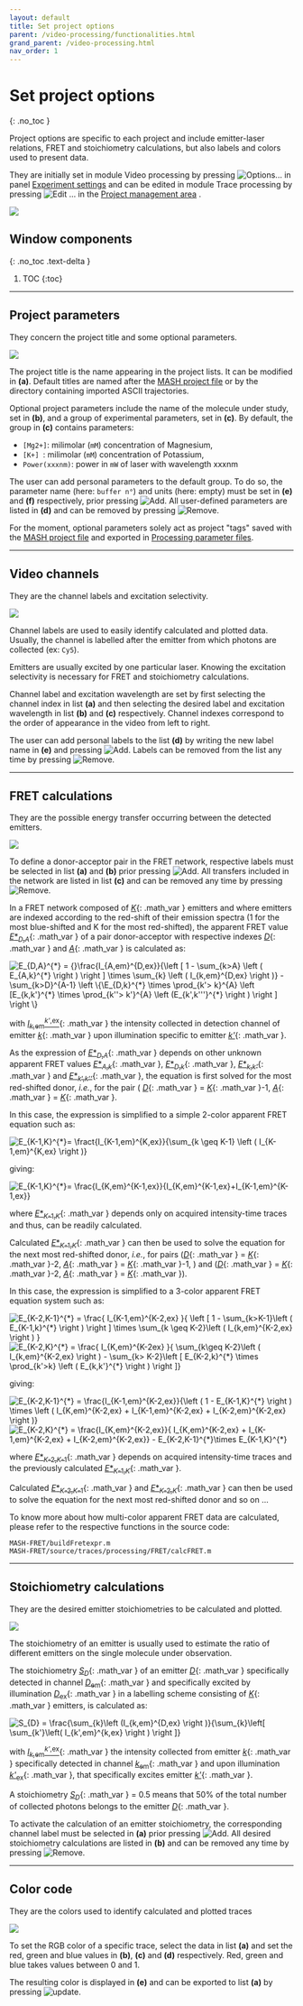 ```yaml
---
layout: default
title: Set project options
parent: /video-processing/functionalities.html
grand_parent: /video-processing.html
nav_order: 1
---
```


# Set project options
{: .no_toc }

Project options are specific to each project and include emitter-laser relations, FRET and stoichiometry calculations, but also labels and colors used to present data.

They are initially set in module Video processing by pressing 
![Options...](../../assets/images/gui/VP-but-options3p.png "Options...") in panel 
[Experiment settings](../panels/panel-experiment-settings.html) and can be edited in module Trace processing by pressing 
![Edit ...](../../assets/images/gui/TP-but-edit-3p.png "Edit ...") in the 
[Project management area](.././trace-processing/panels/area-project-management.html) .

<a href="../../assets/images/gui/VP-panel-expset-opt.png"><img src="../../assets/images/gui/VP-panel-expset-opt.png" style="max-width: 546px;"/></a>


## Window components
{: .no_toc .text-delta }

1. TOC
{:toc}

---

## Project parameters

They concern the project title and some optional parameters.

<a href="../../assets/images/gui/VP-panel-expset-opt-projprm.png"><img src="../../assets/images/gui/VP-panel-expset-opt-projprm.png" style="max-width: 250px;"/></a>

The project title is the name appearing in the project lists. 
It can be modified in **(a)**.
Default titles are named after the
[MASH project file](../../output-files/mash-mash-project.html) or by the directory containing imported ASCII trajectories.

Optional project parameters include the name of the molecule under study, set in **(b)**, and a group of experimental parameters, set in **(c)**.
By default, the group in **(c)** contains parameters:
* `[Mg2+]`: milimolar (`mM`) concentration of Magnesium,
* `[K+] `: milimolar (`mM`) concentration of Potassium,
* `Power(xxxnm)`: power in `mW` of laser with wavelength xxxnm

The user can add personal parameters to the default group.
To do so, the parameter name (here: `buffer n°`) and units (here: empty) must be set in **(e)** and **(f)** respectively, prior pressing 
![Add](../../assets/images/gui/VP-but-add.png "Add").
All user-defined parameters are listed in **(d)** and can be removed by pressing 
![Remove](../../assets/images/gui/VP-but-remove.png "Remove"). 

For the moment, optional parameters solely act as project "tags" saved with the 
[MASH project file](../../output-files/mash-mash-project.html) and exported in
[Processing parameter files](../../output-files/log-processing-parameters.html).


---

## Video channels

They are the channel labels and excitation selectivity.

<a href="../../assets/images/gui/VP-panel-expset-opt-channels.png"><img src="../../assets/images/gui/VP-panel-expset-opt-channels.png" style="max-width: 250px;"/></a>

Channel labels are used to easily identify calculated and plotted data. 
Usually, the channel is labelled after the emitter from which photons are collected (ex: `Cy5`).

Emitters are usually excited by one particular laser. 
Knowing the excitation selectivity is necessary for FRET and stoichiometry calculations.

Channel label and excitation wavelength are set by first selecting the channel index in list **(a)** and then selecting the desired label and excitation wavelength in list **(b)** and **(c)** respectively.
Channel indexes correspond to the order of appearance in the video from left to right.

The user can add personal labels to the list **(d)** by writing the new label name in **(e)** and pressing 
![Add](../../assets/images/gui/VP-but-add.png "Add"). 
Labels can be removed from the list any time by pressing 
![Remove](../../assets/images/gui/VP-but-remove.png "Remove").

---

## FRET calculations

They are the possible energy transfer occurring between the detected emitters.

<a href="../../assets/images/gui/VP-panel-expset-opt-fret.png"><img src="../../assets/images/gui/VP-panel-expset-opt-fret.png" style="max-width: 250px;"/></a>

To define a donor-acceptor pair in the FRET network, respective labels must be selected in list **(a)** and **(b)** prior pressing 
![Add](../../assets/images/gui/VP-but-add.png "Add").
All transfers included in the network are listed in list **(c)** and can be removed any time by pressing 
![Remove](../../assets/images/gui/VP-but-remove.png "Remove").

In a FRET network composed of 
[*K*](){: .math_var } emitters and where emitters are indexed according to the red-shift of their emission spectra (1 for the most blue-shifted and K for the most red-shifted), the apparent FRET value 
[*E*\*<sub>*D*,*A*</sub>](){: .math_var } of a pair donor-acceptor with respective indexes 
[*D*](){: .math_var } and 
[*A*](){: .math_var } is calculated as:

<img src="../../assets/images/equations/VP-eq-fret-calc-01.gif" alt="E_{D,A}^{*} = {}\frac{I_{A,em}^{D,ex}}{\left [ 1 - \sum_{k>A} \left ( E_{A,k}^{*}  \right ) \right ] \times \sum_{k} \left ( I_{k,em}^{D,ex}  \right )} - \sum_{k>D}^{A-1} \left \{\E_{D,k}^{*} \times \prod_{k'> k}^{A} \left [E_{k,k'}^{*} \times \prod_{k''> k'}^{A} \left (E_{k',k'''}^{*}  \right )  \right ]  \right \}">

<!--
{: .equation }
*E*\*<sub>*D*,*A*</sub> = *I*<sub>*A*</sub><sup>*D*</sup> / { [ 1 - &#931;<sub>*A*>*k*&#8805;*K*</sub>( *E*\*<sub>*A*,*k*</sub> ) ] &#215; &#931;<sub>*D*&#8805;*k*&#8805;*K*</sub>( *I*<sub>*k*</sub><sup>*D*</sup> ) }<br><br>
&#160;&#160;&#160;&#160;&#160;&#160;&#160;&#160;&#160;&#160;&#160;&#160;&#160;&#160;&#160;&#160;&#160;&#160;&#160;&#160;&#160;&#160;&#160;&#160;&#160;&#160;
            - &#931;<sub>*D*>*k*>*A*</sub>{ *E*\*<sub>*D*,*k*</sub> &#215; &#928;<sub>*k*>*k'*&#8805;*A*</sub>[ *E*\*<sub>*k*,*k'*</sub> &#215; &#928;<sub>*k'*>*k''*&#8805;*A*</sub>( *E*\*<sub>*k'*,*k''*</sub> ) ] }
-->

with 
[*I*<sub>*k*,em</sub><sup>*k'*,ex</sup>](){: .math_var } the intensity collected in detection channel of emitter 
[*k*](){: .math_var } upon illumination specific to emitter 
[*k'*](){: .math_var }.

As the expression of 
[*E*\*<sub>*D*,*A*</sub>](){: .math_var } depends on other unknown apparent FRET values 
[*E*\*<sub>*A*,*k*</sub>](){: .math_var }, 
[*E*\*<sub>*D*,*k*</sub>](){: .math_var }, 
[*E*\*<sub>*k*,*k'*</sub>](){: .math_var } and 
[*E*\*<sub>*k*',*k''*</sub>](){: .math_var }, the equation is first solved for the most red-shifted donor, *i.e.*, for the pair (
[*D*](){: .math_var } = [*K*](){: .math_var }-1, 
[*A*](){: .math_var } = [*K*](){: .math_var }.

In this case, the expression is simplified to a simple 2-color apparent FRET equation such as:

<img src="../../assets/images/equations/VP-eq-fret-calc-02.gif" alt="E_{K-1,K}^{*}= \fract{I_{K-1,em}^{K,ex}}{\sum_{k \geq K-1} \left ( I_{K-1,em}^{K,ex} \right )}">

<!--
{: .equation }
*E*\*<sub>*K*-1,*K*</sub> = *I*<sub>*K*</sub><sup>*K*-1</sup> / &#931;<sub>*K*-1&#8805;*k*&#8805;*K*</sub>( *I*<sub>*k*</sub><sup>*K*-1</sup> )
-->

giving:

<img src="../../assets/images/equations/VP-eq-fret-calc-03.gif" alt="E_{K-1,K}^{*}= \frac{I_{K,em}^{K-1,ex}}{I_{K,em}^{K-1,ex}+I_{K-1,em}^{K-1,ex}}">

<!--
{: .equation }
*E*\*<sub>*K*-1,*K*</sub> = *I*<sub>*K*</sub><sup>*K*-1</sup> / ( *I*<sub>*K*</sub><sup>*K*-1</sup> + *I*<sub>*K*-1</sub><sup>*K*-1</sup> )
-->

where 
[*E*\*<sub>*K*-1,*K*</sub>](){: .math_var } depends only on acquired intensity-time traces and thus, can be readily calculated.

Calculated 
[*E*\*<sub>*K*-1,*K*</sub>](){: .math_var } can then be used to solve the equation for the next most red-shifted donor, *i.e.*, for pairs 
([*D*](){: .math_var } = [*K*](){: .math_var }-2, 
[*A*](){: .math_var } = [*K*](){: .math_var }-1, ) and 
([*D*](){: .math_var } = [*K*](){: .math_var }-2, 
[*A*](){: .math_var } = [*K*](){: .math_var }).

In this case, the expression is simplified to a 3-color apparent FRET equation system such as:

<img src="../../assets/images/equations/VP-eq-fret-calc-04.gif" alt="E_{K-2,K-1}^{*} = \frac{ I_{K-1,em}^{K-2,ex} }{ \left [ 1 - \sum_{k>K-1}\left ( E_{K-1,k}^{*} \right ) \right ] \times \sum_{k \geq  K-2}\left ( I_{k,em}^{K-2,ex} \right )  }">

<img src="../../assets/images/equations/VP-eq-fret-calc-05.gif" alt="E_{K-2,K}^{*} = \frac{ I_{K,em}^{K-2ex} }{ \sum_{k\geq K-2}\left ( I_{k,em}^{K-2,ex} \right ) - \sum_{k> K-2}\left [ E_{K-2,k}^{*} \times \prod_{k'>k} \left ( E_{k,k'}^{*} \right ) \right ]}">

<!--
{: .equation }
*E*\*<sub>*K*-2,*K*-1</sub> = *I*<sub>*K*-1</sub><sup>*K*-2</sup> / { [ 1 - &#931;<sub>*K*-1>*k*&#8805;*K*</sub>( *E*\*<sub>*K*-1,*k*</sub> ) ] &#215; &#931;<sub>*K*-2&#8805;*k*&#8805;*K*</sub>( *I*<sub>*k*</sub><sup>*K*-2</sup> ) }<br><br>
*E*\*<sub>*K*-2,*K*</sub> = *I*<sub>*K*</sub><sup>*K*-2</sup> / &#931;<sub>*K*-2&#8805;*k*&#8805;*K*</sub>( *I*<sub>*k*</sub><sup>*K*-2</sup> ) - &#931;<sub>*K*-2>*k*>*K*</sub>[ *E*\*<sub>*K*-2,*k*</sub> &#215; &#928;<sub>*k*>*k'*&#8805;*K*</sub>( *E*\*<sub>*k*,*k'*</sub> ) ]
-->

giving:

<img src="../../assets/images/equations/VP-eq-fret-calc-06.gif" alt="E_{K-2,K-1}^{*} = \frac{I_{K-1,em}^{K-2,ex}}{\left ( 1 - E_{K-1,K}^{*} \right ) \times \left ( I_{K,em}^{K-2,ex} + I_{K-1,em}^{K-2,ex} + I_{K-2,em}^{K-2,ex} \right )}">

<img src="../../assets/images/equations/VP-eq-fret-calc-07.gif" alt="E_{K-2,K}^{*} = \frac{I_{K,em}^{K-2,ex}}{ I_{K,em}^{K-2,ex} + I_{K-1,em}^{K-2,ex} + I_{K-2,em}^{K-2,ex}} - E_{K-2,K-1}^{*}\times E_{K-1,K}^{*}">

<!--
{: .equation }
*E*\*<sub>*K*-2,*K*-1</sub> = *I*<sub>*K*-1</sub><sup>*K*-2</sup> / ( 1 - *E*<sub>*K*-1,*K*</sub> ) &#215; ( *I*<sub>*K*</sub><sup>*K*-2</sup> + *I*<sub>*K*-1</sub><sup>*K*-2</sup> + *I*<sub>*K*-2</sub><sup>*K*-2</sup> )<br><br>
*E*\*<sub>*K*-2,*K*</sub> = *I*<sub>*K*</sub><sup>*K*-2</sup> / ( *I*<sub>*K*</sub><sup>*K*-2</sup> + *I*<sub>*K*-1</sub><sup>*K*-2</sup> + *I*<sub>*K*-2</sub><sup>*K*-2</sup> ) - *E*<sub>*K*-2,*K*-1</sub> &#215; *E*<sub>*K*-1,*K*</sub> 
-->

where 
[*E*\*<sub>*K*-2,*K*-1</sub>](){: .math_var } depends on acquired intensity-time traces and the previously calculated 
[*E*\*<sub>*K*-1,*K*</sub>](){: .math_var }.

Calculated 
[*E*\*<sub>*K*-2,*K*-1</sub>](){: .math_var } and 
[*E*\*<sub>*K*-2,*K*</sub>](){: .math_var } can then be used to solve the equation for the next most red-shifted donor and so on ...

To know more about how multi-color apparent FRET data are calculated, please refer to the respective functions in the source code:

```
MASH-FRET/buildFretexpr.m
MASH-FRET/source/traces/processing/FRET/calcFRET.m
```

---

## Stoichiometry calculations

They are the desired emitter stoichiometries to be calculated and plotted.

<a href="../../assets/images/gui/VP-panel-expset-opt-s.png"><img src="../../assets/images/gui/VP-panel-expset-opt-s.png" style="max-width: 250px;"/></a>

The stoichiometry of an emitter is usually used to estimate the ratio of different emitters on the single molecule under observation.

The stoichiometry 
[*S*<sub>*D*</sub>](){: .math_var } of an emitter 
[*D*](){: .math_var } specifically detected in channel 
[*D*<sub>em</sub>](){: .math_var } and specifically excited by illumination 
[*D*<sub>ex</sub>](){: .math_var } in a labelling scheme consisting of 
[*K*](){: .math_var } emitters, is calculated as:

<img src="../../assets/images/equations/VP-eq-s-calc.gif" alt="S_{D} = \frac{\sum_{k}\left (I_{k,em}^{D,ex} \right )}{\sum_{k}\left[ \sum_{k'}\left( I_{k',em}^{k,ex} \right ) \right ]}">

<!--
{: .equation }
*S*<sub>*D*</sub> = &#931;<sub>1&#8805;*k*&#8805;*K*</sub>( *I*<sub>*k*,em</sub><sup>*D*,ex</sup> ) / &#931;<sub>1&#8805;*k*&#8805;*K*</sub>[ &#931;<sub>1&#8805;*k'*&#8805;*K*</sub>( *I*<sub>*k*,em</sub><sup>*k'*,ex</sup> ) ]
-->

with 
[*I*<sub>*k*,em</sub><sup>*k'*,ex</sup>](){: .math_var } the intensity collected from emitter 
[*k*](){: .math_var } specifically detected in channel 
[*k*<sub>em</sub>](){: .math_var } and upon illumination 
[*k'*<sub>ex</sub>](){: .math_var }, that specifically excites emitter 
[*k'*](){: .math_var }.

A stoichiometry 
[*S*<sub>*D*</sub>](){: .math_var } = 0.5 means that 50% of the total number of collected photons belongs to the emitter 
[*D*](){: .math_var }.

To activate the calculation of an emitter stoichiometry, the corresponding channel label must be selected in **(a)** prior pressing 
![Add](../../assets/images/gui/VP-but-add.png "Add").
All desired stoichiometry calculations are listed in **(b)** and can be removed any time by pressing 
![Remove](../../assets/images/gui/VP-but-remove.png "Remove").

---

## Color code

They are the colors used to identify calculated and plotted traces

<a href="../../assets/images/gui/VP-panel-expset-opt-colors.png"><img src="../../assets/images/gui/VP-panel-expset-opt-colors.png" style="max-width: 250px;"/></a>

To set the RGB color of a specific trace, select the data in list **(a)** and set the red, green and blue values in **(b)**, **(c)** and **(d)** respectively.
Red, green and blue takes values between 0 and 1.

The resulting color is displayed in **(e)** and can be exported to list **(a)** by pressing 
![update](../../assets/images/gui/VP-but-update.png "update").

